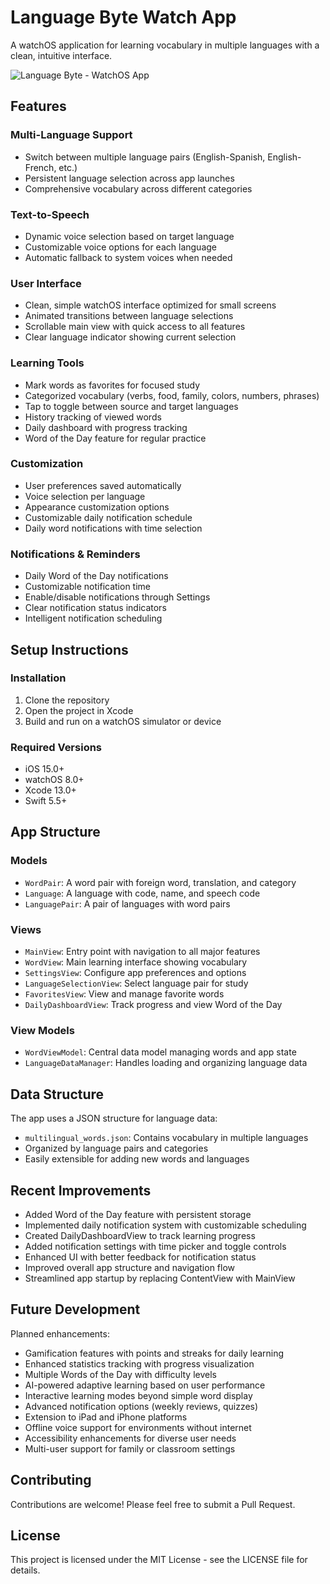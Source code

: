 # Language Byte Watch App

A watchOS application for learning vocabulary in multiple languages with a clean, intuitive interface.

![Language Byte - WatchOS App](app_screenshot.png)

## Features

### Multi-Language Support
- Switch between multiple language pairs (English-Spanish, English-French, etc.)
- Persistent language selection across app launches
- Comprehensive vocabulary across different categories

### Text-to-Speech
- Dynamic voice selection based on target language
- Customizable voice options for each language
- Automatic fallback to system voices when needed

### User Interface
- Clean, simple watchOS interface optimized for small screens
- Animated transitions between language selections
- Scrollable main view with quick access to all features
- Clear language indicator showing current selection

### Learning Tools
- Mark words as favorites for focused study
- Categorized vocabulary (verbs, food, family, colors, numbers, phrases)
- Tap to toggle between source and target languages
- History tracking of viewed words
- Daily dashboard with progress tracking
- Word of the Day feature for regular practice

### Customization
- User preferences saved automatically
- Voice selection per language
- Appearance customization options
- Customizable daily notification schedule
- Daily word notifications with time selection

### Notifications & Reminders
- Daily Word of the Day notifications
- Customizable notification time
- Enable/disable notifications through Settings
- Clear notification status indicators
- Intelligent notification scheduling

## Setup Instructions

### Installation
1. Clone the repository
2. Open the project in Xcode
3. Build and run on a watchOS simulator or device

### Required Versions
- iOS 15.0+
- watchOS 8.0+
- Xcode 13.0+
- Swift 5.5+

## App Structure

### Models
- `WordPair`: A word pair with foreign word, translation, and category
- `Language`: A language with code, name, and speech code
- `LanguagePair`: A pair of languages with word pairs

### Views
- `MainView`: Entry point with navigation to all major features
- `WordView`: Main learning interface showing vocabulary
- `SettingsView`: Configure app preferences and options
- `LanguageSelectionView`: Select language pair for study
- `FavoritesView`: View and manage favorite words
- `DailyDashboardView`: Track progress and view Word of the Day

### View Models
- `WordViewModel`: Central data model managing words and app state
- `LanguageDataManager`: Handles loading and organizing language data

## Data Structure

The app uses a JSON structure for language data:
- `multilingual_words.json`: Contains vocabulary in multiple languages
- Organized by language pairs and categories
- Easily extensible for adding new words and languages

## Recent Improvements

- Added Word of the Day feature with persistent storage
- Implemented daily notification system with customizable scheduling
- Created DailyDashboardView to track learning progress
- Added notification settings with time picker and toggle controls
- Enhanced UI with better feedback for notification status
- Improved overall app structure and navigation flow
- Streamlined app startup by replacing ContentView with MainView

## Future Development

Planned enhancements:
- Gamification features with points and streaks for daily learning
- Enhanced statistics tracking with progress visualization
- Multiple Words of the Day with difficulty levels
- AI-powered adaptive learning based on user performance
- Interactive learning modes beyond simple word display
- Advanced notification options (weekly reviews, quizzes)
- Extension to iPad and iPhone platforms
- Offline voice support for environments without internet
- Accessibility enhancements for diverse user needs
- Multi-user support for family or classroom settings

## Contributing

Contributions are welcome! Please feel free to submit a Pull Request.

## License

This project is licensed under the MIT License - see the LICENSE file for details. 